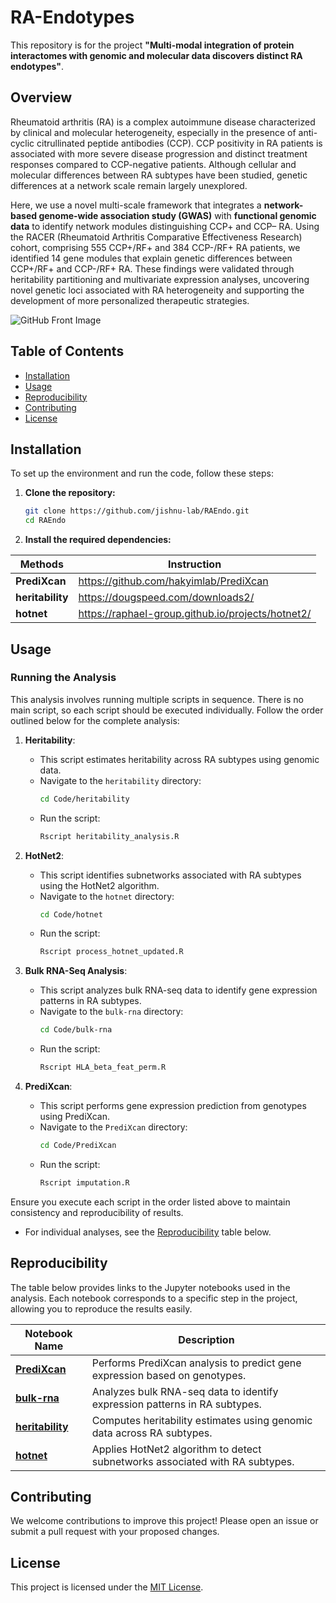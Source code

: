 
# RA-Endotypes

This repository is for the project **"Multi-modal integration of protein interactomes with genomic and molecular data discovers distinct RA endotypes"**.

## Overview

Rheumatoid arthritis (RA) is a complex autoimmune disease characterized by clinical and molecular heterogeneity, especially in the presence of anti-cyclic citrullinated peptide antibodies (CCP). CCP positivity in RA patients is associated with more severe disease progression and distinct treatment responses compared to CCP-negative patients. Although cellular and molecular differences between RA subtypes have been studied, genetic differences at a network scale remain largely unexplored.

Here, we use a novel multi-scale framework that integrates a **network-based genome-wide association study (GWAS)** with **functional genomic data** to identify network modules distinguishing CCP+ and CCP– RA. Using the RACER (Rheumatoid Arthritis Comparative Effectiveness Research) cohort, comprising 555 CCP+/RF+ and 384 CCP-/RF+ RA patients, we identified 14 gene modules that explain genetic differences between CCP+/RF+ and CCP-/RF+ RA. These findings were validated through heritability partitioning and multivariate expression analyses, uncovering novel genetic loci associated with RA heterogeneity and supporting the development of more personalized therapeutic strategies.

![GitHub Front Image](https://github.com/user-attachments/assets/d1a68c65-4379-4726-b8c3-884a0cfaba9c)

## Table of Contents

- [Installation](#installation)
- [Usage](#usage)
- [Reproducibility](#reproducibility)
- [Contributing](#contributing)
- [License](#license)

## Installation

To set up the environment and run the code, follow these steps:

1. **Clone the repository:**
   ```bash
   git clone https://github.com/jishnu-lab/RAEndo.git
   cd RAEndo
   ```
2. **Install the required dependencies:**
   
| Methods                          | Instruction                                                 |
|----------------------------------------|-------------------------------------------------------------|
| **PrediXcan** | https://github.com/hakyimlab/PrediXcan           |
| **heritability**| https://dougspeed.com/downloads2/              |
| **hotnet** | https://raphael-group.github.io/projects/hotnet2/       |

## Usage

### Running the Analysis

This analysis involves running multiple scripts in sequence. There is no main script, so each script should be executed individually. Follow the order outlined below for the complete analysis:

1. **Heritability**: 
   - This script estimates heritability across RA subtypes using genomic data.
   - Navigate to the `heritability` directory:
     ```bash
     cd Code/heritability
     ```
   - Run the script:
     ```bash
     Rscript heritability_analysis.R
     ```

2. **HotNet2**: 
   - This script identifies subnetworks associated with RA subtypes using the HotNet2 algorithm.
   - Navigate to the `hotnet` directory:
     ```bash
     cd Code/hotnet
     ```
   - Run the script:
     ```bash
     Rscript process_hotnet_updated.R
     ```

3. **Bulk RNA-Seq Analysis**: 
   - This script analyzes bulk RNA-seq data to identify gene expression patterns in RA subtypes.
   - Navigate to the `bulk-rna` directory:
     ```bash
     cd Code/bulk-rna
     ```
   - Run the script:
     ```bash
     Rscript HLA_beta_feat_perm.R
     ```

4. **PrediXcan**: 
   - This script performs gene expression prediction from genotypes using PrediXcan.
   - Navigate to the `PrediXcan` directory:
     ```bash
     cd Code/PrediXcan
     ```
   - Run the script:
     ```bash
     Rscript imputation.R
     ```

Ensure you execute each script in the order listed above to maintain consistency and reproducibility of results.

- For individual analyses, see the [Reproducibility](#reproducibility) table below.

## Reproducibility

The table below provides links to the Jupyter notebooks used in the analysis. Each notebook corresponds to a specific step in the project, allowing you to reproduce the results easily.


| Notebook Name                          | Description                                                 |
|----------------------------------------|-------------------------------------------------------------|
| [**PrediXcan**](https://github.com/jishnu-lab/RAEndo/tree/main/Code/PrediXcan) | Performs PrediXcan analysis to predict gene expression based on genotypes.            |
| [**bulk-rna**](https://github.com/jishnu-lab/RAEndo/tree/main/Code/bulk-rna) | Analyzes bulk RNA-seq data to identify expression patterns in RA subtypes.            |
| [**heritability**](https://github.com/jishnu-lab/RAEndo/tree/main/Code/heritability) | Computes heritability estimates using genomic data across RA subtypes.               |
| [**hotnet**](https://github.com/jishnu-lab/RAEndo/tree/main/Code/hotnet) | Applies HotNet2 algorithm to detect subnetworks associated with RA subtypes.         |

## Contributing

We welcome contributions to improve this project! Please open an issue or submit a pull request with your proposed changes.

## License

This project is licensed under the [MIT License](LICENSE).
